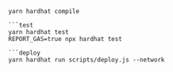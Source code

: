 ```shell
yarn hardhat compile

```test
yarn hardhat test
REPORT_GAS=true npx hardhat test

```deploy
yarn hardhat run scripts/deploy.js --network
